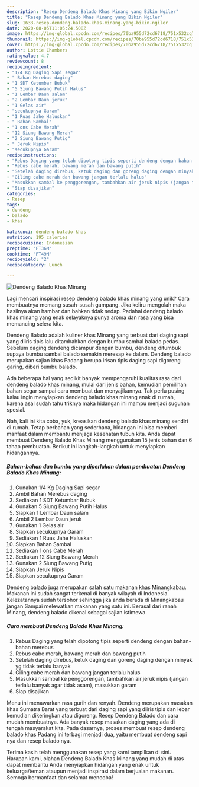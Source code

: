 ```yaml
---
description: "Resep Dendeng Balado Khas Minang yang Bikin Ngiler"
title: "Resep Dendeng Balado Khas Minang yang Bikin Ngiler"
slug: 1633-resep-dendeng-balado-khas-minang-yang-bikin-ngiler
date: 2020-08-05T11:05:24.508Z
image: https://img-global.cpcdn.com/recipes/70ba955d72cd6718/751x532cq70/dendeng-balado-khas-minang-foto-resep-utama.jpg
thumbnail: https://img-global.cpcdn.com/recipes/70ba955d72cd6718/751x532cq70/dendeng-balado-khas-minang-foto-resep-utama.jpg
cover: https://img-global.cpcdn.com/recipes/70ba955d72cd6718/751x532cq70/dendeng-balado-khas-minang-foto-resep-utama.jpg
author: Lottie Chambers
ratingvalue: 4.7
reviewcount: 8
recipeingredient:
- "1/4 Kg Daging Sapi segar"
- " Bahan Merebus daging"
- "1 SDT Ketumbar Bubuk"
- "5 Siung Bawang Putih Halus"
- "1 Lembar Daun salam"
- "2 Lembar Daun jeruk"
- "1 Gelas air"
- "secukupnya Garam"
- "1 Ruas Jahe Haluskan"
- " Bahan Sambal"
- "1 ons Cabe Merah"
- "12 Siung Bawang Merah"
- "2 Siung Bawang Putig"
- " Jeruk Nipis"
- "secukupnya Garam"
recipeinstructions:
- "Rebus Daging yang telah dipotong tipis seperti dendeng dengan bahan-bahan merebus"
- "Rebus cabe merah, bawang merah dan bawang putih"
- "Setelah daging direbus, ketuk daging dan goreng daging dengan minyak yg tidak terlalu banyak"
- "Giling cabe merah dan bawang jangan terlalu halus"
- "Masukkan sambal ke penggorengan, tambahkan air jeruk nipis (jangan terlalu banyak agar tidak asam), masukkan garam"
- "Siap disajikan"
categories:
- Resep
tags:
- dendeng
- balado
- khas

katakunci: dendeng balado khas 
nutrition: 195 calories
recipecuisine: Indonesian
preptime: "PT36M"
cooktime: "PT49M"
recipeyield: "2"
recipecategory: Lunch

---
```



![Dendeng Balado Khas Minang](https://img-global.cpcdn.com/recipes/70ba955d72cd6718/751x532cq70/dendeng-balado-khas-minang-foto-resep-utama.jpg)

Lagi mencari inspirasi resep dendeng balado khas minang yang unik? Cara membuatnya memang susah-susah gampang. Jika keliru mengolah maka hasilnya akan hambar dan bahkan tidak sedap. Padahal dendeng balado khas minang yang enak selayaknya punya aroma dan rasa yang bisa memancing selera kita.

Dendeng Balado adalah kuliner khas Minang yang terbuat dari daging sapi yang diiris tipis lalu ditambahkan dengan bumbu sambal balado pedas. Sebelum daging dendeng dicampur dengan bumbu, dendeng ditumbuk supaya bumbu sambal balado semakin meresap ke dalam. Dendeng balado merupakan sajian khas Padang berupa irisan tipis daging sapi digoreng garing, diberi bumbu balado.

Ada beberapa hal yang sedikit banyak mempengaruhi kualitas rasa dari dendeng balado khas minang, mulai dari jenis bahan, kemudian pemilihan bahan segar sampai cara membuat dan menyajikannya. Tak perlu pusing kalau ingin menyiapkan dendeng balado khas minang enak di rumah, karena asal sudah tahu triknya maka hidangan ini mampu menjadi suguhan spesial.


Nah, kali ini kita coba, yuk, kreasikan dendeng balado khas minang sendiri di rumah. Tetap berbahan yang sederhana, hidangan ini bisa memberi manfaat dalam membantu menjaga kesehatan tubuh kita. Anda dapat membuat Dendeng Balado Khas Minang menggunakan 15 jenis bahan dan 6 tahap pembuatan. Berikut ini langkah-langkah untuk menyiapkan hidangannya.

<!--inarticleads1-->

##### Bahan-bahan dan bumbu yang diperlukan dalam pembuatan Dendeng Balado Khas Minang:

1. Gunakan 1/4 Kg Daging Sapi segar
1. Ambil  Bahan Merebus daging
1. Sediakan 1 SDT Ketumbar Bubuk
1. Gunakan 5 Siung Bawang Putih Halus
1. Siapkan 1 Lembar Daun salam
1. Ambil 2 Lembar Daun jeruk
1. Gunakan 1 Gelas air
1. Siapkan secukupnya Garam
1. Sediakan 1 Ruas Jahe Haluskan
1. Siapkan  Bahan Sambal
1. Sediakan 1 ons Cabe Merah
1. Sediakan 12 Siung Bawang Merah
1. Gunakan 2 Siung Bawang Putig
1. Siapkan  Jeruk Nipis
1. Siapkan secukupnya Garam


Dendeng balado juga merupakan salah satu makanan khas Minangkabau. Makanan ini sudah sangat terkenal di banyak wilayah di Indonesia. Kelezatannya sudah tersohor sehingga jika anda berada di Minangkabau jangan Sampai melewatkan makanan yang satu ini. Berasal dari ranah Minang, dendeng balado dikenal sebagai sajian istimewa. 

<!--inarticleads2-->

##### Cara membuat Dendeng Balado Khas Minang:

1. Rebus Daging yang telah dipotong tipis seperti dendeng dengan bahan-bahan merebus
1. Rebus cabe merah, bawang merah dan bawang putih
1. Setelah daging direbus, ketuk daging dan goreng daging dengan minyak yg tidak terlalu banyak
1. Giling cabe merah dan bawang jangan terlalu halus
1. Masukkan sambal ke penggorengan, tambahkan air jeruk nipis (jangan terlalu banyak agar tidak asam), masukkan garam
1. Siap disajikan


Menu ini menawarkan rasa gurih dan renyah. Dendeng merupakan masakan khas Sumatra Barat yang terbuat dari daging sapi yang diiris tipis dan lebar kemudian dikeringkan atau digoreng. Resep Dendeng Balado dan cara mudah membuatnya. Ada banyak resep masakan daging yang ada di tengah masyarakat kita. Pada dasarnya, proses membuat resep dendeng balado khas Padang ini terbagi menjadi dua, yaitu membuat dendeng sapi nya dan resep balado nya. 

Terima kasih telah menggunakan resep yang kami tampilkan di sini. Harapan kami, olahan Dendeng Balado Khas Minang yang mudah di atas dapat membantu Anda menyiapkan hidangan yang enak untuk keluarga/teman ataupun menjadi inspirasi dalam berjualan makanan. Semoga bermanfaat dan selamat mencoba!

